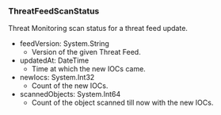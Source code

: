 ### ThreatFeedScanStatus
Threat Monitoring scan status for a threat feed update.

- feedVersion: System.String
  - Version of the given Threat Feed.
- updatedAt: DateTime
  - Time at which the new IOCs came.
- newIocs: System.Int32
  - Count of the new IOCs.
- scannedObjects: System.Int64
  - Count of the object scanned till now with the new IOCs.
